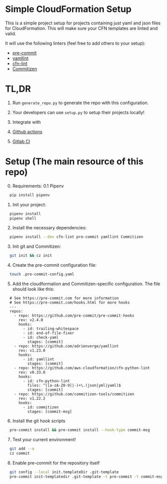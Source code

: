# Simple CloudFormation Setup

This is a simple project setup for projects containing just yaml and json files for CloudFormation.
This will make sure your CFN templates are linted and valid.

It will use the following linters (feel free to add others to your setup):
- [pre-commit](https://github.com/pre-commit/pre-commit-hooks)
- [yamllint](https://github.com/adrienverge/yamllint)
- [cfn-lint](https://github.com/aws-cloudformation/cfn-python-lint)
- [Commitizen](https://github.com/commitizen-tools/commitizen)

# TL,DR

1. Run `generate_repo.py` to generate the repo with this configuration.

2. Your developers can use `setup.py` to setup their projects locally!

3. Integrate with
  1. [Github actions](https://commitizen-tools.github.io/commitizen/tutorials/github_actions/)
  2. [Gitlab CI](https://commitizen-tools.github.io/commitizen/tutorials/gitlab_ci/)

# Setup (The main resource of this repo)

0. Requirements:
  0.1 Pipenv
  ```bash
    pip install pipenv
  ```

1. Init your project:
  ```bash
    pipenv install
    pipenv shell
  ```

2. Install the necessary dependencies:
  ```bash
    pipenv install --dev cfn-lint pre-commit yamllint Commitizen
  ```

3. Init git and Commitizen:
  ```bash
    git init && cz init
  ```

4. Create the pre-commit configuration file:
  ```bash
    touch .pre-commit-config.yaml
  ```

5. Add the cloudformation and Commitizen-specific configuration. The file should look like this:
  ```
    # See https://pre-commit.com for more information
    # See https://pre-commit.com/hooks.html for more hooks
    ---
    repos:
      - repo: https://github.com/pre-commit/pre-commit-hooks
        rev: v2.4.0
        hooks:
          - id: trailing-whitespace
          - id: end-of-file-fixer
          - id: check-yaml
            stages: [commit]
      - repo: https://github.com/adrienverge/yamllint
        rev: v1.23.0
        hooks:
          - id: yamllint
            stages: [commit]
      - repo: https://github.com/aws-cloudformation/cfn-python-lint
        rev: v0.33.0
        hooks:
          - id: cfn-python-lint
            files: ^([a-zA-Z0-9]|-)+\.(json|yml|yaml)$
            stages: [commit]
      - repo: https://github.com/commitizen-tools/commitizen
        rev: v1.22.2
        hooks:
          - id: commitizen
            stages: [commit-msg]
  ```

6. Install the git hook scripts
  ```bash
    pre-commit install && pre-commit install --hook-type commit-msg
  ```

7. Test your current environment!
  ```bash
    git add --a
    cz commit
  ```

8. Enable pre-commit for the repository itself
  ```bash
    git config --local init.templateDir .git-template
    pre-commit init-templatedir .git-template -t pre-commit -t commit-msg
  ```
